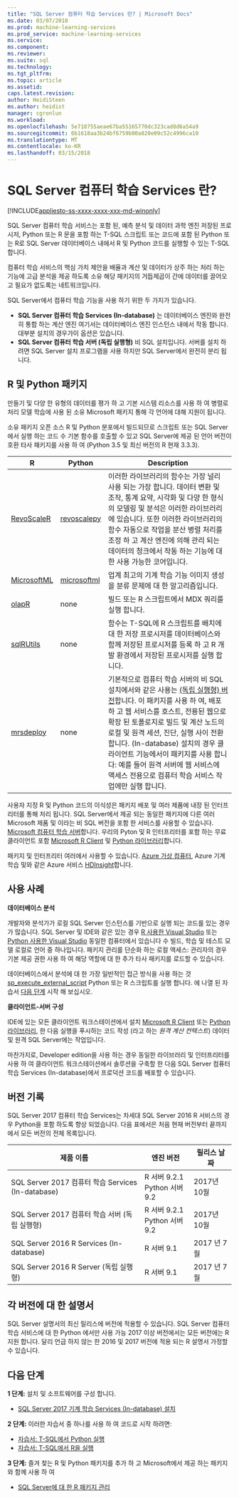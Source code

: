 ```yaml
---
title: "SQL Server 컴퓨터 학습 Services 란? | Microsoft Docs"
ms.date: 03/07/2018
ms.prod: machine-learning-services
ms.prod_service: machine-learning-services
ms.service: 
ms.component: 
ms.reviewer: 
ms.suite: sql
ms.technology: 
ms.tgt_pltfrm: 
ms.topic: article
ms.assetid: 
caps.latest.revision: 
author: HeidiSteen
ms.author: heidist
manager: cgronlun
ms.workload: 
ms.openlocfilehash: 5e718755aeae67ba55165770dc323cad8d6a54a9
ms.sourcegitcommit: 6b1618aa3b24bf6759b00a820e09c52c4996ca10
ms.translationtype: MT
ms.contentlocale: ko-KR
ms.lasthandoff: 03/15/2018
---
```

# <a name="what-is-sql-server-machine-learning-services"></a>SQL Server 컴퓨터 학습 Services 란?
[!INCLUDE[appliesto-ss-xxxx-xxxx-xxx-md-winonly](../includes/appliesto-ss-xxxx-xxxx-xxx-md-winonly.md)]

SQL Server 컴퓨터 학습 서비스는 포함 된, 예측 분석 및 데이터 과학 엔진 저장된 프로시저, Python 또는 R 문을 포함 하는 T-SQL 스크립트 또는 코드에 포함 된 Python 또는 R로 SQL Server 데이터베이스 내에서 R 및 Python 코드를 실행할 수 있는 T-SQL 합니다. 

컴퓨터 학습 서비스의 핵심 가치 제안을 배율과 계산 및 데이터가 상주 하는 처리 하는 기능에 고급 분석을 제공 하도록 소유 해당 패키지의 거듭제곱이 간에 데이터를 끌어오고 필요가 없도록는 네트워크입니다.

SQL Server에서 컴퓨터 학습 기능을 사용 하기 위한 두 가지가 있습니다. 

+ **SQL Server 컴퓨터 학습 Services (In-database)** 는 데이터베이스 엔진와 완전히 통합 하는 계산 엔진 여기서는 데이터베이스 엔진 인스턴스 내에서 작동 합니다. 대부분 설치의 경우가이 옵션은 있습니다.
+ **SQL Server 컴퓨터 학습 서버 (독립 실행형)** 비 SQL 설치입니다. 서버를 설치 하려면 SQL Server 설치 프로그램을 사용 하지만 SQL Server에서 완전히 분리 됩니다.

## <a name="r-and-python-packages"></a>R 및 Python 패키지

만들기 및 다양 한 유형의 데이터를 평가 하 고 기본 시스템 리소스를 사용 하 여 병렬로 처리 모델 학습에 사용 된 소유 Microsoft 패키지 통해 각 언어에 대해 지원이 됩니다.

소유 패키지 오픈 소스 R 및 Python 분포에서 빌드되므로 스크립트 또는 SQL Server에서 실행 하는 코드 수 기본 함수를 호출할 수 있고 SQL Server에 제공 된 언어 버전이 호환 타사 패키지를 사용 하 여 (Python 3.5 및 최신 버전의 R 현재 3.3.3).

| R  | Python | Description |
|-----------|----------------|-------------|
| [RevoScaleR](r/revoscaler-overview.md) | [revoscalepy](python/what-is-revoscalepy.md)   | 이러한 라이브러리의 함수는 가장 널리 사용 되는 가장 합니다. 데이터 변환 및 조작, 통계 요약, 시각화 및 다양 한 형식의 모델링 및 분석은 이러한 라이브러리에 있습니다. 또한 이러한 라이브러리의 함수 자동으로 작업을 분산 병렬 처리를 조정 하 고 계산 엔진에 의해 관리 되는 데이터의 청크에서 작동 하는 기능에 대 한 사용 가능한 코어입니다. |
| [MicrosoftML](using-the-microsoftml-package.md) | [microsoftml](https://docs.microsoft.com/machine-learning-server/python-reference/microsoftml/microsoftml-package) | 업계 최고의 기계 학습 기능 이미지 생성을 분류 문제에 대 한 알고리즘입니다. |
| [olapR](r/how-to-create-mdx-queries-using-olapr.md) | none | 빌드 또는 R 스크립트에서 MDX 쿼리를 실행 합니다.
| [sqlRUtils](r/generating-an-r-stored-procedure-for-r-code-using-the-sqlrutils-package.md) | none | 함수는 T-SQL에 R 스크립트를 배치에 대 한 저장 프로시저를 데이터베이스와 함께 저장된 프로시저를 등록 하 고 R 개발 환경에서 저장된 프로시저를 실행 합니다.
| [mrsdeploy](operationalization-with-mrsdeploy.md) | none | 기본적으로 컴퓨터 학습 서버의 비 SQL 설치에서와 같은 사용는 [(독립 실행형) 버전](r/r-server-standalone.md)합니다. 이 패키지를 사용 하 여, 배포 하 고 웹 서비스를 호스트, 전용된 웹으로 확장 된 토폴로지로 빌드 및 계산 노드의 로컬 및 원격 세션, 진단, 실행 사이 전환 합니다. (In-database) 설치의 경우 클라이언트 기능에서이 패키지를 사용 합니다: 예를 들어 원격 서버에 웹 서비스에 액세스 전용으로 컴퓨터 학습 서비스 작업에만 실행 합니다. |

사용자 지정 R 및 Python 코드의 이식성은 패키지 배포 및 여러 제품에 내장 된 인터프리터를 통해 처리 됩니다. SQL Server에서 제공 되는 동일한 패키지에 다른 여러 Microsoft 제품 및 이라는 비 SQL 버전을 포함 한 서비스를 사용할 수 있습니다. [Microsoft 컴퓨터 학습 서버](https://docs.microsoft.com/machine-learning-server/)합니다. 우리의 Pyton 및 R 인터프리터를 포함 하는 무료 클라이언트 포함 [Microsoft R Client](https://docs.microsoft.com/machine-learning-server/r-client/what-is-microsoft-r-client) 및 [Python 라이브러리](https://docs.microsoft.com/machine-learning-server/install/python-libraries-interpreter)합니다.

패키지 및 인터프리터 여러에서 사용할 수 있습니다. [Azure 가상 컴퓨터](https://docs.microsoft.com/machine-learning-server/install/machine-learning-server-azure-vm-on-linux), Azure 기계 학습 및와 같은 Azure 서비스 [HDInsight](https://docs.microsoft.com/machine-learning-server/install/machine-learning-server-on-azure-hdinsight)합니다. 


## <a name="use-cases"></a>사용 사례

**데이터베이스 분석**

개발자와 분석가가 로컬 SQL Server 인스턴스를 기반으로 실행 되는 코드를 있는 경우가 많습니다. SQL Server 및 IDE와 같은 있는 경우 [R 사용한 Visual Studio](https://docs.microsoft.com/visualstudio/rtvs/) 또는 [Python 사용한 Visual Studio](https://docs.microsoft.com/visualstudio/python/installing-python-support-in-visual-studio) 동일한 컴퓨터에서 있습니다 수 빌드, 학습 및 테스트 모델 로컬로 언어 중 하나입니다. 패키지 관리를 단순화 하는 로컬 액세스: 관리자의 경우 기본 제공 권한 사용 하 여 해당 역할에 대 한 추가 타사 패키지를 로드할 수 있습니다.

데이터베이스에서 분석에 대 한 가장 일반적인 접근 방식을 사용 하는 것 [sp_execute_external_script](../relational-databases/system-stored-procedures/sp-execute-external-script-transact-sql.md) Python 또는 R 스크립트를 실행 합니다. 에 나열 된 자습서 [다음 단계](#next-steps) 시작 해 보십시오.

**클라이언트-서버 구성**

IDE에 있는 모든 클라이언트 워크스테이션에서 설치 [Microsoft R Client](https://docs.microsoft.com/machine-learning-server/r-client/what-is-microsoft-r-client) 또는 [Python 라이브러리](https://docs.microsoft.com/machine-learning-server/install/python-libraries-interpreter), 한 다음 실행을 푸시하는 코드 작성 (라고 하는 *원격 계산 컨텍스트*) 데이터 및 원격 SQL Server에는 작업입니다. 

마찬가지로, Developer edition을 사용 하는 경우 동일한 라이브러리 및 인터프리터를 사용 하 여 클라이언트 워크스테이션에서 솔루션을 구축할 한 다음 SQL Server 컴퓨터 학습 Services (In-database)에서 프로덕션 코드를 배포할 수 있습니다. 

## <a name="version-history"></a>버전 기록

SQL Server 2017 컴퓨터 학습 Services는 차세대 SQL Server 2016 R 서비스의 경우 Python을 포함 하도록 향상 되었습니다. 다음 표에서은 처음 현재 버전부터 끝까지에서 모든 버전의 전체 목록입니다. 

| 제품 이름 | 엔진 버전 | 릴리스 날짜 |
|--------------|---------|--------------|
| SQL Server 2017 컴퓨터 학습 Services (In-database) | R 서버 9.2.1 <br/> Python 서버 9.2 | 2017년 10월 |
| SQL Server 2017 컴퓨터 학습 서버 (독립 실행형) | R 서버 9.2.1 <br/> Python 서버 9.2 | 2017년 10월 |
| SQL Server 2016 R Services (In-database) | R 서버 9.1  | 2017 년 7 월  |
| SQL Server 2016 R Server (독립 실행형)  |  R 서버 9.1 | 2017 년 7 월 |



## <a name="documentation-for-each-version"></a>각 버전에 대 한 설명서

SQL Server 설명서의 최신 릴리스에 버전에 적용할 수 있습니다. SQL Server 컴퓨터 학습 서비스에 대 한 Python 에서만 사용 가능 2017 이상 버전에서는 모든 버전에는 R 지원 합니다. 달리 언급 하지 않는 한 2016 및 2017 버전에 적용 되는 R 설명서 가정할 수 있습니다.

<a name="next-steps"></a>
## <a name="next-steps"></a>다음 단계

**1 단계:** 설치 및 소프트웨어를 구성 합니다. 

+ [SQL Server 2017 기계 학습 Services (In-database) 설치](python/setup-python-machine-learning-services.md#bkmk_installPythonInDatabase)

**2 단계:** 이러한 자습서 중 하나를 사용 하 여 코드로 시작 하려면:

+ [자습서: T-SQL에서 Python 실행](tutorials/run-python-using-t-sql.md)
+ [자습서: T-SQL에서 R을 실행](tutorials/rtsql-using-r-code-in-transact-sql-quickstart.md)

**3 단계:** 즐겨 찾는 R 및 Python 패키지를 추가 하 고 Microsoft에서 제공 하는 패키지와 함께 사용 하 여

+ [SQL Server에 대 한 R 패키지 관리](r/r-package-management-for-sql-server-r-services.md)

